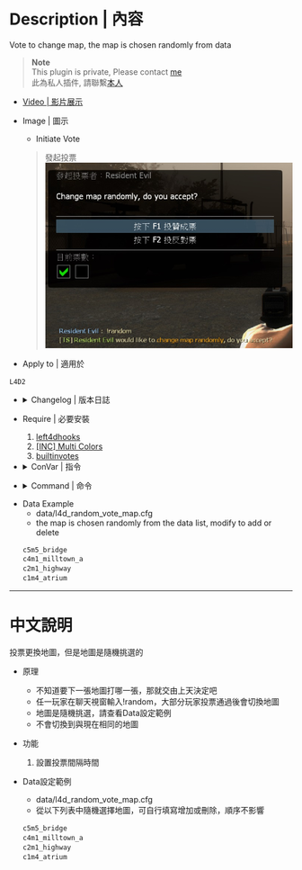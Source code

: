 # Description | 內容
Vote to change map, the map is chosen randomly from data

> __Note__ <br/>
This plugin is private, Please contact [me](https://github.com/fbef0102/Game-Private_Plugin#私人插件列表-private-plugins-list)<br/>
此為私人插件, 請聯繫[本人](https://github.com/fbef0102/Game-Private_Plugin#私人插件列表-private-plugins-list)

* [Video | 影片展示](https://youtu.be/VskIo4LnBuI)

* Image | 圖示
	* Initiate Vote
    > 發起投票
	<br/>![l4d_random_map_vote_1](image/l4d_random_map_vote_1.jpg)

* Apply to | 適用於
```
L4D2
```
* <details><summary>Changelog | 版本日誌</summary>

    * v1.0 (2022-11-12)
	    * Request by mmo
	    * Initial Release
</details>

* Require | 必要安裝
	1. [left4dhooks](https://forums.alliedmods.net/showthread.php?t=321696)
	2. [[INC] Multi Colors](https://forums.alliedmods.net/showthread.php?t=247770)
    3. [builtinvotes](https://github.com/L4D-Community/builtinvotes/actions)

* <details><summary>ConVar | 指令</summary>

    * cfg/sourcemod/l4d_random_map_vote.cfg
	```php
    // Delay to start another random map vote after vote failed.
    l4d_random_map_vote_delay "60"

    // 0=Plugin off, 1=Plugin on.
    l4d_random_map_vote_enable "1"
	```
</details>

* <details><summary>Command | 命令</summary>
   
	* **Start a vote to change map randomly**
		```php
		sm_random
		```
</details>

* Data Example
	* data/l4d_random_vote_map.cfg
    * the map is chosen randomly from the data list, modify to add or delete
	```php 
    c5m5_bridge
    c4m1_milltown_a
    c2m1_highway
    c1m4_atrium
	```

- - - -
# 中文說明
投票更換地圖，但是地圖是隨機挑選的

* 原理
    * 不知道要下一張地圖打哪一張，那就交由上天決定吧
    * 任一玩家在聊天視窗輸入!random，大部分玩家投票通過後會切換地圖
    * 地圖是隨機挑選，請查看Data設定範例
    * 不會切換到與現在相同的地圖

* 功能
	1. 設置投票間隔時間


* Data設定範例
	* data/l4d_random_vote_map.cfg
    * 從以下列表中隨機選擇地圖，可自行填寫增加或刪除，順序不影響
	```php 
    c5m5_bridge
    c4m1_milltown_a
    c2m1_highway
    c1m4_atrium
	```



